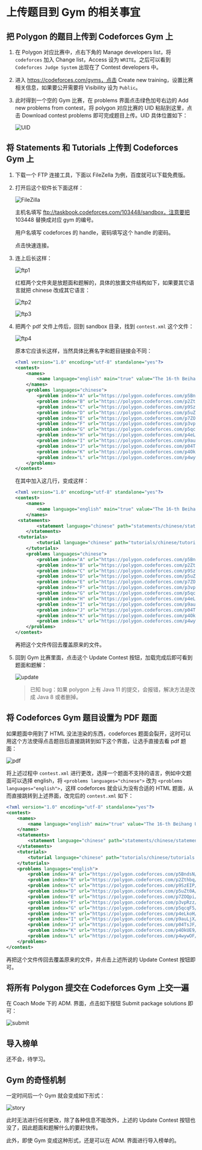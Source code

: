 # 上传题目到 Gym 的相关事宜

## 把 Polygon 的题目上传到 Codeforces Gym 上

1. 在 Polygon 对应比赛中，点右下角的 Manage developers list，将 `codeforces` 加入 Change list，Access 设为 `WRITE`。之后可以看到 `Codeforces Judge System` 出现在了 Contest developers 中。

2. 进入 https://codeforces.com/gyms，点击 Create new training，设置比赛相关信息，如果要公开需要将 Visibility 设为 `Public`。

3. 此时得到一个空的 Gym 比赛，在 problems 界面点击绿色加号右边的 Add new problems from contest，将 polygon 对应比赛的 UID 粘贴到这里，点击 Download contest problems 即可完成题目上传。UID 具体位置如下：

   ![UID](UID.png)

## 将 Statements 和 Tutorials 上传到 Codeforces Gym 上

1. 下载一个 FTP 连接工具，下面以 FileZella 为例，百度就可以下载免费版。

2. 打开后这个软件长下面这样：

   ![FileZilla](FileZilla.png)

   主机名填写 ftp://taskbook.codeforces.com/103448/sandbox，注意要把 103448 替换成对应 gym 的编号。

   用户名填写 codeforces 的 handle，密码填写这个 handle 的密码。

   点击快速连接。

3. 连上后长这样：

   ![ftp1](ftp1.png)

   红框两个文件夹是放题面和题解的，具体的放置文件结构如下，如果要其它语言就把 chinese 改成其它语言：

   ![ftp2](C:\Users\15344\Desktop\文件\传gym\ftp2.png)

   ![ftp3](ftp3.png)

4. 把两个 pdf 文件上传后，回到 sandbox 目录，找到 `contest.xml` 这个文件：

   ![ftp4](ftp4.png)

   原本它应该长这样，当然具体比赛名字和题目链接会不同：

   ```xml
   <?xml version="1.0" encoding="utf-8" standalone="yes"?>
   <contest>
       <names>
           <name language="english" main="true" value="The 16-th Beihang University Collegiate Programming Contest (BCPC 2021) - Preliminary"/>
       </names>
       <problems languages="chinese">
           <problem index="A" url="https://polygon.codeforces.com/p5BndsN/Bazoka13/ccpc-message"/>
           <problem index="B" url="https://polygon.codeforces.com/p2Zthbq/Serval/new-main-building"/>
           <problem index="C" url="https://polygon.codeforces.com/p9SzEIP/2sozx/sequence-merging"/>
           <problem index="D" url="https://polygon.codeforces.com/p5uZt0A/zhongzihao/pokemon-simulator"/>
           <problem index="E" url="https://polygon.codeforces.com/p7ZOQpi/Bazoka13/dna-htap"/>
           <problem index="F" url="https://polygon.codeforces.com/p3vpRzz/nikkukun/potashub-copylot"/>
           <problem index="G" url="https://polygon.codeforces.com/p5qcqF5/Serval/repeat-and-match"/>
           <problem index="H" url="https://polygon.codeforces.com/p4eLkoH/absi2011/hysteria"/>
           <problem index="I" url="https://polygon.codeforces.com/p9auLjX/Serval/theory-of-relativity"/>
           <problem index="J" url="https://polygon.codeforces.com/p04TsJF/nikkukun/rename"/>
           <problem index="K" url="https://polygon.codeforces.com/p4OkUE9/zhongzihao/minimum-spanning-tree-i"/>
           <problem index="L" url="https://polygon.codeforces.com/p4wywOF/zhongzihao/minimum-spanning-tree-ii"/>
       </problems>
   </contest>
   
   ```

   在其中加入这几行，变成这样：

   ```xml
   <?xml version="1.0" encoding="utf-8" standalone="yes"?>
   <contest>
       <names>
           <name language="english" main="true" value="The 16-th Beihang University Collegiate Programming Contest (BCPC 2021) - Preliminary"/>
       </names>
   	<statements>
           <statement language="chinese" path="statements/chinese/statements.pdf" type="application/pdf"/>
       </statements>
   	<tutorials>
           <tutorial language="chinese" path="tutorials/chinese/tutorials.pdf" type="application/pdf"/>
       </tutorials>
       <problems languages="chinese">
           <problem index="A" url="https://polygon.codeforces.com/p5BndsN/Bazoka13/ccpc-message"/>
           <problem index="B" url="https://polygon.codeforces.com/p2Zthbq/Serval/new-main-building"/>
           <problem index="C" url="https://polygon.codeforces.com/p9SzEIP/2sozx/sequence-merging"/>
           <problem index="D" url="https://polygon.codeforces.com/p5uZt0A/zhongzihao/pokemon-simulator"/>
           <problem index="E" url="https://polygon.codeforces.com/p7ZOQpi/Bazoka13/dna-htap"/>
           <problem index="F" url="https://polygon.codeforces.com/p3vpRzz/nikkukun/potashub-copylot"/>
           <problem index="G" url="https://polygon.codeforces.com/p5qcqF5/Serval/repeat-and-match"/>
           <problem index="H" url="https://polygon.codeforces.com/p4eLkoH/absi2011/hysteria"/>
           <problem index="I" url="https://polygon.codeforces.com/p9auLjX/Serval/theory-of-relativity"/>
           <problem index="J" url="https://polygon.codeforces.com/p04TsJF/nikkukun/rename"/>
           <problem index="K" url="https://polygon.codeforces.com/p4OkUE9/zhongzihao/minimum-spanning-tree-i"/>
           <problem index="L" url="https://polygon.codeforces.com/p4wywOF/zhongzihao/minimum-spanning-tree-ii"/>
       </problems>
   </contest>
   
   ```

   再把这个文件传回去覆盖原来的文件。

5. 回到 Gym 比赛里面，点击这个 Update Contest 按钮，加载完成后即可看到题面和题解：

   ![update](update.png)

   > 已知 bug：如果 polygon 上有 Java 11 的提交，会报错，解决方法是改成 Java 8 或者删掉。

## 将 Codeforces Gym 题目设置为 PDF 题面

如果题面中用到了 HTML 没法渲染的东西，codeforces 题面会裂开，这时可以用这个方法使得点击题目后直接跳转到如下这个界面，让选手直接去看 pdf 题面：

![pdf](pdf.png)

将上述过程中 `contest.xml` 进行更改，选择一个题面不支持的语言，例如中文题面可以选择 english，将 `<problems languages="chinese">` 改为 `<problems languages="english">`，这样 codeforces 就会认为没有合适的 HTML 题面，从而直接跳转到上述界面，改完后的 `contest.xml` 如下：

```xml
<?xml version="1.0" encoding="utf-8" standalone="yes"?>
<contest>
    <names>
        <name language="english" main="true" value="The 16-th Beihang University Collegiate Programming Contest (BCPC 2021) - Preliminary"/>
    </names>
	<statements>
        <statement language="chinese" path="statements/chinese/statements.pdf" type="application/pdf"/>
    </statements>
	<tutorials>
        <tutorial language="chinese" path="tutorials/chinese/tutorials.pdf" type="application/pdf"/>
    </tutorials>
    <problems languages="english">
        <problem index="A" url="https://polygon.codeforces.com/p5BndsN/Bazoka13/ccpc-message"/>
        <problem index="B" url="https://polygon.codeforces.com/p2Zthbq/Serval/new-main-building"/>
        <problem index="C" url="https://polygon.codeforces.com/p9SzEIP/2sozx/sequence-merging"/>
        <problem index="D" url="https://polygon.codeforces.com/p5uZt0A/zhongzihao/pokemon-simulator"/>
        <problem index="E" url="https://polygon.codeforces.com/p7ZOQpi/Bazoka13/dna-htap"/>
        <problem index="F" url="https://polygon.codeforces.com/p3vpRzz/nikkukun/potashub-copylot"/>
        <problem index="G" url="https://polygon.codeforces.com/p5qcqF5/Serval/repeat-and-match"/>
        <problem index="H" url="https://polygon.codeforces.com/p4eLkoH/absi2011/hysteria"/>
        <problem index="I" url="https://polygon.codeforces.com/p9auLjX/Serval/theory-of-relativity"/>
        <problem index="J" url="https://polygon.codeforces.com/p04TsJF/nikkukun/rename"/>
        <problem index="K" url="https://polygon.codeforces.com/p4OkUE9/zhongzihao/minimum-spanning-tree-i"/>
        <problem index="L" url="https://polygon.codeforces.com/p4wywOF/zhongzihao/minimum-spanning-tree-ii"/>
    </problems>
</contest>

```

再把这个文件传回去覆盖原来的文件，并点击上述所说的 Update Contest 按钮即可。

## 将所有 Polygon 提交在 Codeforces Gym 上交一遍

在 Coach Mode 下的 ADM. 界面，点击如下按钮 Submit package solutions 即可：

![submit](submit.png)

## 导入榜单

还不会，待学习。

## Gym 的奇怪机制

一定时间后一个 Gym 就会变成如下形式：

![story](story.png)

此时无法进行任何更改，除了各种信息不能改外，上述的 Update Contest 按钮也没了，因此题面和题解什么的要赶快传。

此外，即使 Gym 变成这种形式，还是可以在 ADM. 界面进行导入榜单的。
